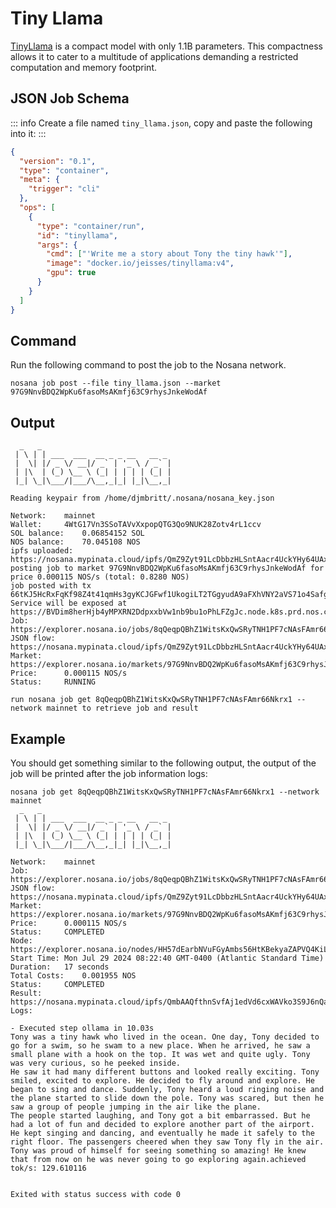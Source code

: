 # Tiny Llama

[TinyLlama](https://github.com/jzhang38/TinyLlama) is a compact model with only 1.1B parameters. This compactness allows it to cater to a multitude of applications demanding a restricted computation and memory footprint.

## JSON Job Schema

::: info
Create a file named `tiny_llama.json`, copy and paste the following into it:
:::

```json
{
  "version": "0.1",
  "type": "container",
  "meta": {
    "trigger": "cli"
  },
  "ops": [
    {
      "type": "container/run",
      "id": "tinyllama",
      "args": {
        "cmd": ["'Write me a story about Tony the tiny hawk'"],
        "image": "docker.io/jeisses/tinyllama:v4",
        "gpu": true
      }
    }
  ]
}
```

## Command

Run the following command to post the job to the Nosana network.
```sh:no-line-numbers
nosana job post --file tiny_llama.json --market 97G9NnvBDQ2WpKu6fasoMsAKmfj63C9rhysJnkeWodAf
```

## Output

```sh:no-line-numbers
  _   _
 | \ | | ___  ___  __ _ _ __   __ _
 |  \| |/ _ \/ __|/ _` | '_ \ / _` |
 | |\  | (_) \__ \ (_| | | | | (_| |
 |_| \_|\___/|___/\__,_|_| |_|\__,_|
  
Reading keypair from /home/djmbritt/.nosana/nosana_key.json

Network:	mainnet
Wallet:		4WtG17Vn3SSoTAVvXxpopQTG3Qo9NUK28Zotv4rL1ccv
SOL balance:	0.06854152 SOL
NOS balance:	70.045108 NOS
ipfs uploaded:	https://nosana.mypinata.cloud/ipfs/QmZ9Zyt91LcDbbzHLSntAacr4UckYHy64UAxMtfpN3UWte
posting job to market 97G9NnvBDQ2WpKu6fasoMsAKmfj63C9rhysJnkeWodAf for price 0.000115 NOS/s (total: 0.8280 NOS)
job posted with tx 66tKJ5HcRxFqKf98Z4t41qmHs3gyKCJGFwf1UkogiLT2TGgyudA9aFXhVNY2aVS71o4Safgt7UeocT4jRfMxRsDW!
Service will be exposed at https://BVDim8herHjb4yMPXRN2DdpxxbVw1nb9bu1oPhLFZgJc.node.k8s.prd.nos.ci
Job:		https://explorer.nosana.io/jobs/8qQeqpQBhZ1WitsKxQwSRyTNH1PF7cNAsFAmr66Nkrx1
JSON flow:	https://nosana.mypinata.cloud/ipfs/QmZ9Zyt91LcDbbzHLSntAacr4UckYHy64UAxMtfpN3UWte
Market:		https://explorer.nosana.io/markets/97G9NnvBDQ2WpKu6fasoMsAKmfj63C9rhysJnkeWodAf
Price:		0.000115 NOS/s
Status:		RUNNING

run nosana job get 8qQeqpQBhZ1WitsKxQwSRyTNH1PF7cNAsFAmr66Nkrx1 --network mainnet to retrieve job and result
```

## Example

You should get something similar to the following output, the output of the job will be printed after the job information logs:

```sh:no-line-numbers
nosana job get 8qQeqpQBhZ1WitsKxQwSRyTNH1PF7cNAsFAmr66Nkrx1 --network mainnet
  _   _
 | \ | | ___  ___  __ _ _ __   __ _
 |  \| |/ _ \/ __|/ _` | '_ \ / _` |
 | |\  | (_) \__ \ (_| | | | | (_| |
 |_| \_|\___/|___/\__,_|_| |_|\__,_|

Network:	mainnet
Job:		https://explorer.nosana.io/jobs/8qQeqpQBhZ1WitsKxQwSRyTNH1PF7cNAsFAmr66Nkrx1
JSON flow:	https://nosana.mypinata.cloud/ipfs/QmZ9Zyt91LcDbbzHLSntAacr4UckYHy64UAxMtfpN3UWte
Market:		https://explorer.nosana.io/markets/97G9NnvBDQ2WpKu6fasoMsAKmfj63C9rhysJnkeWodAf
Price:		0.000115 NOS/s
Status:		COMPLETED
Node:		https://explorer.nosana.io/nodes/HH57dEarbNVuFGyAmbs56HtKBekyaZAPVQ4KiLVRrZzy
Start Time:	Mon Jul 29 2024 08:22:40 GMT-0400 (Atlantic Standard Time)
Duration:	17 seconds
Total Costs:	0.001955 NOS
Status:		COMPLETED
Result:		https://nosana.mypinata.cloud/ipfs/QmbAAQfthnSvfAj1edVd6cxWAVko3S9J6nQaU1AdPQeaBK
Logs:

- Executed step ollama in 10.03s
Tony was a tiny hawk who lived in the ocean. One day, Tony decided to go for a swim, so he swam to a new place. When he arrived, he saw a small plane with a hook on the top. It was wet and quite ugly. Tony was very curious, so he peeked inside.
He saw it had many different buttons and looked really exciting. Tony smiled, excited to explore. He decided to fly around and explore. He began to sing and dance. Suddenly, Tony heard a loud ringing noise and the plane started to slide down the pole. Tony was scared, but then he saw a group of people jumping in the air like the plane.
The people started laughing, and Tony got a bit embarrassed. But he had a lot of fun and decided to explore another part of the airport. He kept singing and dancing, and eventually he made it safely to the right floor. The passengers cheered when they saw Tony fly in the air.
Tony was proud of himself for seeing something so amazing! He knew that from now on he was never going to go exploring again.achieved tok/s: 129.610116


Exited with status success with code 0
```





